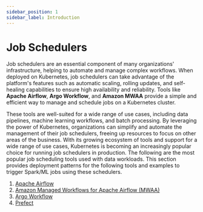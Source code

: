 ```yaml
---
sidebar_position: 1
sidebar_label: Introduction
---
```


# Job Schedulers

Job schedulers are an essential component of many organizations' infrastructure, helping to automate and manage complex workflows. When deployed on Kubernetes, job schedulers can take advantage of the platform's features such as automatic scaling, rolling updates, and self-healing capabilities to ensure high availability and reliability. Tools like **Apache Airflow**, **Argo Workflow**, and **Amazon MWAA** provide a simple and efficient way to manage and schedule jobs on a Kubernetes cluster. 

These tools are well-suited for a wide range of use cases, including data pipelines, machine learning workflows, and batch processing. By leveraging the power of Kubernetes, organizations can simplify and automate the management of their job schedulers, freeing up resources to focus on other areas of the business. With its growing ecosystem of tools and support for a wide range of use cases, Kubernetes is becoming an increasingly popular choice for running job schedulers in production.
The following are the most popular job scheduling tools used with data workloads.
This section provides deployment patterns for the following tools and examples to trigger Spark/ML jobs using these schedulers.

1. [Apache Airflow](https://airflow.apache.org/)
2. [Amazon Managed Workflows for Apache Airflow (MWAA)](https://docs.aws.amazon.com/mwaa/latest/userguide/what-is-mwaa.html)
3. [Argo Workflow](https://argoproj.github.io/workflows/)
4. [Prefect](https://www.prefect.io/)

